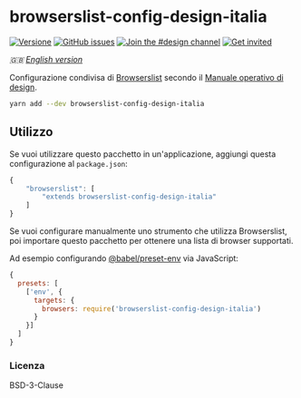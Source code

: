 # browserslist-config-design-italia

[![Versione](https://img.shields.io/npm/v/browserslist-config-design-italia.svg?logo=npm)](https://github.com/italia/browserslist-config-design-italia/releases)
[![GitHub issues](https://img.shields.io/github/issues/italia/browserslist-config-design-italia.svg)](https://github.com/italia/browserslist-config-design-italia/issues)
[![Join the #design channel](https://img.shields.io/badge/Slack%20channel-%23design-blue.svg)](https://developersitalia.slack.com/messages/C7VPAUVB3/)
[![Get invited](https://slack.developers.italia.it/badge.svg)](https://slack.developers.italia.it/)

_🇬🇧 [English version](README.EN.md)_

Configurazione condivisa di [Browserslist](https://github.com/ai/browserslist) secondo il [Manuale operativo di design](https://docs.italia.it/italia/designers-italia/manuale-operativo-design-docs/it/versione-corrente/doc/esperienza-utente/lo-sviluppo-della-interfaccia-utente.html#supporto-browser).

```sh
yarn add --dev browserslist-config-design-italia
```

## Utilizzo

Se vuoi utilizzare questo pacchetto in un'applicazione, aggiungi questa configurazione al `package.json`:

```js
{
    "browserslist": [
        "extends browserslist-config-design-italia"
    ]
}
```

Se vuoi configurare manualmente uno strumento che utilizza Browserslist, poi importare questo pacchetto per ottenere una lista di browser supportati.

Ad esempio configurando [@babel/preset-env](https://babeljs.io/docs/en/babel-preset-env) via JavaScript:

```js
{
  presets: [
    ['env', {
      targets: {
        browsers: require('browserslist-config-design-italia')
      }
    }]
  ]
}
```

### Licenza

BSD-3-Clause
